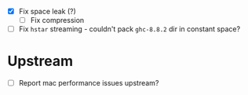 - [x] Fix space leak (?)
  - [ ] Fix compression
- [ ] Fix `hstar` streaming - couldn't pack `ghc-8.8.2` dir in constant space?
# Upstream
- [ ] Report mac performance issues upstream?
